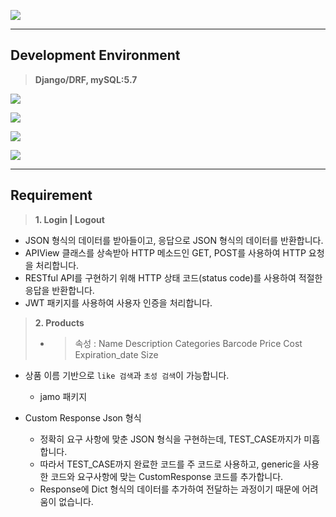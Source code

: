 ![](https://velog.velcdn.com/images/chan9708/post/62e761c1-3054-49c2-b737-bcbd607bace0/image.jpg)

---

## Development Environment

> **Django/DRF, mySQL:5.7**

![](https://velog.velcdn.com/images/chan9708/post/2c8a1985-45e0-4299-b503-47002396e536/image.png)

![](https://velog.velcdn.com/images/chan9708/post/ecc496d5-4fb8-46df-9814-f447687a6935/image.png)

![](https://velog.velcdn.com/images/chan9708/post/c0d3cbd0-45bf-4601-a651-87c6d55263ec/image.png)

![](https://velog.velcdn.com/images/chan9708/post/ccc594fa-c9fa-4135-93bc-1951fe2ff113/image.png)

---

## Requirement

> **1. Login | Logout**

- JSON 형식의 데이터를 받아들이고, 응답으로 JSON 형식의 데이터를 반환합니다.
  <br>
- APIView 클래스를 상속받아 HTTP 메소드인 GET, POST를 사용하여 HTTP 요청을 처리합니다.
  <br>
- RESTful API를 구현하기 위해 HTTP 상태 코드(status code)를 사용하여 적절한 응답을 반환합니다.
  <br>
- JWT 패키지를 사용하여 사용자 인증을 처리합니다.

> **2. Products**
>
> - > 속성 :
>   > Name
>   > Description
>   > Categories
>   > Barcode
>   > Price
>   > Cost
>   > Expiration_date
>   > Size

* 상품 이름 기반으로 `like 검색`과 `초성 검색`이 가능합니다.
  * jamo 패키지

* Custom Response Json 형식
  * 정확히 요구 사항에 맞춘 JSON 형식을 구현하는데, TEST_CASE까지가 미흡합니다.
  * 따라서 TEST_CASE까지 완료한 코드를 주 코드로 사용하고, generic을 사용한 코드와 요구사항에 맞는 CustomResponse 코드를 추가합니다.
  * Response에 Dict 형식의 데이터를 추가하여 전달하는 과정이기 때문에 어려움이 없습니다.